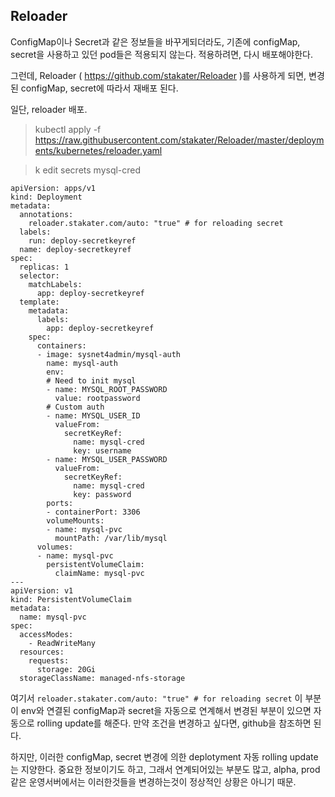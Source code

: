 


## Reloader

ConfigMap이나 Secret과 같은 정보들을 바꾸게되더라도, 기존에 configMap, secret을 사용하고 있던 pod들은 적용되지 않는다. 
적용하려면, 다시 배포해야한다. 

그런데, Reloader ( https://github.com/stakater/Reloader )를 사용하게 되면, 변경된 configMap, secret에 따라서 재배포 된다. 


일단, reloader 배포. 


> kubectl apply -f https://raw.githubusercontent.com/stakater/Reloader/master/deployments/kubernetes/reloader.yaml


> k edit secrets mysql-cred


```
apiVersion: apps/v1
kind: Deployment
metadata:
  annotations:
    reloader.stakater.com/auto: "true" # for reloading secret  
  labels:
    run: deploy-secretkeyref
  name: deploy-secretkeyref
spec:
  replicas: 1
  selector:
    matchLabels:
      app: deploy-secretkeyref
  template:
    metadata:
      labels:
        app: deploy-secretkeyref
    spec:
      containers:
      - image: sysnet4admin/mysql-auth 
        name: mysql-auth 
        env:
        # Need to init mysql 
        - name: MYSQL_ROOT_PASSWORD
          value: rootpassword
        # Custom auth 
        - name: MYSQL_USER_ID
          valueFrom:
            secretKeyRef:
              name: mysql-cred 
              key: username 
        - name: MYSQL_USER_PASSWORD
          valueFrom:
            secretKeyRef:
              name: mysql-cred 
              key: password 
        ports:
        - containerPort: 3306
        volumeMounts:
        - name: mysql-pvc
          mountPath: /var/lib/mysql
      volumes:
      - name: mysql-pvc
        persistentVolumeClaim:
          claimName: mysql-pvc
---
apiVersion: v1
kind: PersistentVolumeClaim
metadata:
  name: mysql-pvc  
spec:
  accessModes:
    - ReadWriteMany
  resources:
    requests:
      storage: 20Gi
  storageClassName: managed-nfs-storage 
```


여기서 ` reloader.stakater.com/auto: "true" # for reloading secret `  이 부분이 env와 연결된 configMap과 secret을 자동으로 연계해서 변경된 부분이 있으면 자동으로
rolling update를 해준다. 만약 조건을 변경하고 싶다면, github을 참조하면 된다. 

하지만, 이러한 configMap, secret 변경에 의한 deplotyment 자동 rolling update는 지양한다. 중요한 정보이기도 하고, 그래서 연계되어있는 부분도 많고, alpha, prod같은
운영서버에서는 이러한것들을 변경하는것이 정상적인 상황은 아니기 때문. 